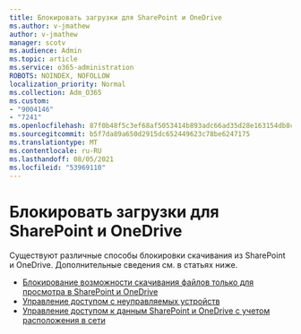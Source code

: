 ```yaml
---
title: Блокировать загрузки для SharePoint и OneDrive
ms.author: v-jmathew
author: v-jmathew
manager: scotv
ms.audience: Admin
ms.topic: article
ms.service: o365-administration
ROBOTS: NOINDEX, NOFOLLOW
localization_priority: Normal
ms.collection: Adm_O365
ms.custom:
- "9004146"
- "7241"
ms.openlocfilehash: 87f0b48f5c3ef68af5053414b893adc66ad35d28e163154db8c3f2b3a52cf4a7
ms.sourcegitcommit: b5f7da89a650d2915dc652449623c78be6247175
ms.translationtype: MT
ms.contentlocale: ru-RU
ms.lasthandoff: 08/05/2021
ms.locfileid: "53969110"
---
```

# <a name="block-downloads-for-sharepoint-and-onedrive"></a>Блокировать загрузки для SharePoint и OneDrive

Существуют различные способы блокировки скачивания из SharePoint и OneDrive. Дополнительные сведения см. в статьях ниже.

- [Блокирование возможности скачивания файлов только для просмотра в SharePoint и OneDrive](https://support.microsoft.com/office/block-downloads-for-view-only-files-in-sharepoint-and-onedrive-6051184b-62ac-4149-b874-13dcd40ef91e)
- [Управление доступом с неуправляемых устройств](https://docs.microsoft.com/sharepoint/control-access-from-unmanaged-devices)
- [Управление доступом к данным SharePoint и OneDrive с учетом расположения в сети](https://docs.microsoft.com/sharepoint/control-access-based-on-network-location)
